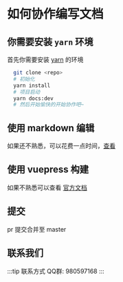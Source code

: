 # 如何协作编写文档

## 你需要安装 `yarn` 环境

首先你需要安装 [yarn](https://yarn.bootcss.com/) 的环境

```bash
  git clone <repo>
  # 初始化
  yarn install
  # 项目启动
  yarn docs:dev
  # 然后开始愉快的开始协作吧~
```

## 使用 markdown 编辑

如果还不熟悉，可以花费一点时间，[查看](/help/markdown/)

## 使用 vuepress 构建

如果不熟悉可以查看 [官方文档](https://www.vuepress.cn/)

## 提交

pr 提交合并至 master

## 联系我们

:::tip 联系方式
  QQ群: 980597168
:::

